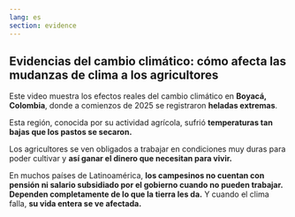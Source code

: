 ```yaml
---
lang: es
section: evidence
---
```


## Evidencias del cambio climático: cómo afecta las mudanzas de clima a los agricultores

Este video muestra los efectos reales del cambio climático en **Boyacá, Colombia**, donde a comienzos de 2025 se registraron **heladas extremas**.

Esta región, conocida por su actividad agrícola, sufrió **temperaturas tan bajas que los pastos se secaron.**

Los agricultores se ven obligados a trabajar en condiciones muy duras para poder cultivar y **así ganar el dinero que necesitan para vivir.**

En muchos países de Latinoamérica, **los campesinos no cuentan con pensión ni salario subsidiado por el gobierno cuando no pueden trabajar. Dependen completamente de lo que la tierra les da.** Y cuando el clima falla, **su vida entera se ve afectada.**
